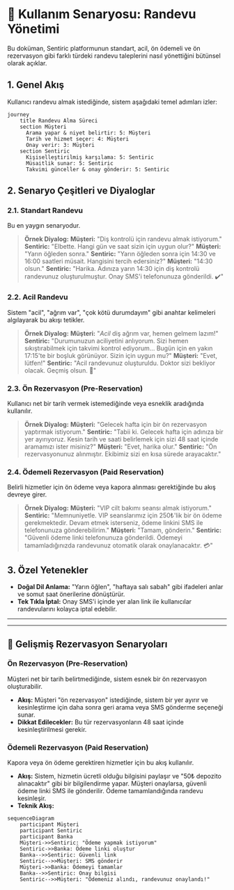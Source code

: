 # 🎯 Kullanım Senaryosu: Randevu Yönetimi

Bu doküman, Sentiric platformunun standart, acil, ön ödemeli ve ön rezervasyon gibi farklı türdeki randevu taleplerini nasıl yönettiğini bütünsel olarak açıklar.

## 1. Genel Akış

Kullanıcı randevu almak istediğinde, sistem aşağıdaki temel adımları izler:

```mermaid
journey
    title Randevu Alma Süreci
    section Müşteri
      Arama yapar & niyet belirtir: 5: Müşteri
      Tarih ve hizmet seçer: 4: Müşteri
      Onay verir: 3: Müşteri
    section Sentiric
      Kişiselleştirilmiş karşılama: 5: Sentiric
      Müsaitlik sunar: 5: Sentiric
      Takvimi günceller & onay gönderir: 5: Sentiric
```

## 2. Senaryo Çeşitleri ve Diyaloglar

### 2.1. Standart Randevu
Bu en yaygın senaryodur.

> **Örnek Diyalog:**
> **Müşteri:** "Diş kontrolü için randevu almak istiyorum."
> **Sentiric:** "Elbette. Hangi gün ve saat sizin için uygun olur?"
> **Müşteri:** "Yarın öğleden sonra."
> **Sentiric:** "Yarın öğleden sonra için 14:30 ve 16:00 saatleri müsait. Hangisini tercih edersiniz?"
> **Müşteri:** "14:30 olsun."
> **Sentiric:** "Harika. Adınıza yarın 14:30 için diş kontrolü randevunuz oluşturulmuştur. Onay SMS'i telefonunuza gönderildi. ✔️"

### 2.2. Acil Randevu
Sistem "acil", "ağrım var", "çok kötü durumdayım" gibi anahtar kelimeleri algılayarak bu akışı tetikler.

> **Örnek Diyalog:**
> **Müşteri:** "*Acil* diş ağrım var, hemen gelmem lazım!"
> **Sentiric:** "Durumunuzun aciliyetini anlıyorum. Sizi hemen sıkıştırabilmek için takvimi kontrol ediyorum... Bugün için en yakın 17:15'te bir boşluk görünüyor. Sizin için uygun mu?"
> **Müşteri:** "Evet, lütfen!"
> **Sentiric:** "Acil randevunuz oluşturuldu. Doktor sizi bekliyor olacak. Geçmiş olsun. 🚨"

### 2.3. Ön Rezervasyon (Pre-Reservation)
Kullanıcı net bir tarih vermek istemediğinde veya esneklik aradığında kullanılır.

> **Örnek Diyalog:**
> **Müşteri:** "Gelecek hafta için bir ön rezervasyon yaptırmak istiyorum."
> **Sentiric:** "Tabii ki. Gelecek hafta için adınıza bir yer ayırıyoruz. Kesin tarih ve saati belirlemek için sizi 48 saat içinde aramamızı ister misiniz?"
> **Müşteri:** "Evet, harika olur."
> **Sentiric:** "Ön rezervasyonunuz alınmıştır. Ekibimiz sizi en kısa sürede arayacaktır."

### 2.4. Ödemeli Rezervasyon (Paid Reservation)
Belirli hizmetler için ön ödeme veya kapora alınması gerektiğinde bu akış devreye girer.

> **Örnek Diyalog:**
> **Müşteri:** "VIP cilt bakımı seansı almak istiyorum."
> **Sentiric:** "Memnuniyetle. VIP seanslarımız için 250₺'lik bir ön ödeme gerekmektedir. Devam etmek isterseniz, ödeme linkini SMS ile telefonunuza gönderebilirim."
> **Müşteri:** "Tamam, gönderin."
> **Sentiric:** "Güvenli ödeme linki telefonunuza gönderildi. Ödemeyi tamamladığınızda randevunuz otomatik olarak onaylanacaktır. 💳"

## 3. Özel Yetenekler
- **Doğal Dil Anlama:** "Yarın öğlen", "haftaya salı sabah" gibi ifadeleri anlar ve somut saat önerilerine dönüştürür.
- **Tek Tıkla İptal:** Onay SMS'i içinde yer alan link ile kullanıcılar randevularını kolayca iptal edebilir.


---

---
## 🔧 Gelişmiş Rezervasyon Senaryoları

### Ön Rezervasyon (Pre-Reservation)
Müşteri net bir tarih belirtmediğinde, sistem esnek bir ön rezervasyon oluşturabilir.

*   **Akış:** Müşteri "ön rezervasyon" istediğinde, sistem bir yer ayırır ve kesinleştirme için daha sonra geri arama veya SMS gönderme seçeneği sunar.
*   **Dikkat Edilecekler:** Bu tür rezervasyonların 48 saat içinde kesinleştirilmesi gerekir.

### Ödemeli Rezervasyon (Paid Reservation)
Kapora veya ön ödeme gerektiren hizmetler için bu akış kullanılır.

*   **Akış:** Sistem, hizmetin ücretli olduğu bilgisini paylaşır ve "50₺ depozito alınacaktır" gibi bir bilgilendirme yapar. Müşteri onaylarsa, güvenli ödeme linki SMS ile gönderilir. Ödeme tamamlandığında randevu kesinleşir.
*   **Teknik Akış:**
  ```mermaid
  sequenceDiagram
      participant Müşteri
      participant Sentiric
      participant Banka
      Müşteri->>Sentiric: "Ödeme yapmak istiyorum"
      Sentiric->>Banka: Ödeme linki oluştur
      Banka-->>Sentiric: Güvenli link
      Sentiric-->>Müşteri: SMS gönderir
      Müşteri->>Banka: Ödemeyi tamamlar
      Banka-->>Sentiric: Onay bilgisi
      Sentiric-->>Müşteri: "Ödemeniz alındı, randevunuz onaylandı!"
  ```